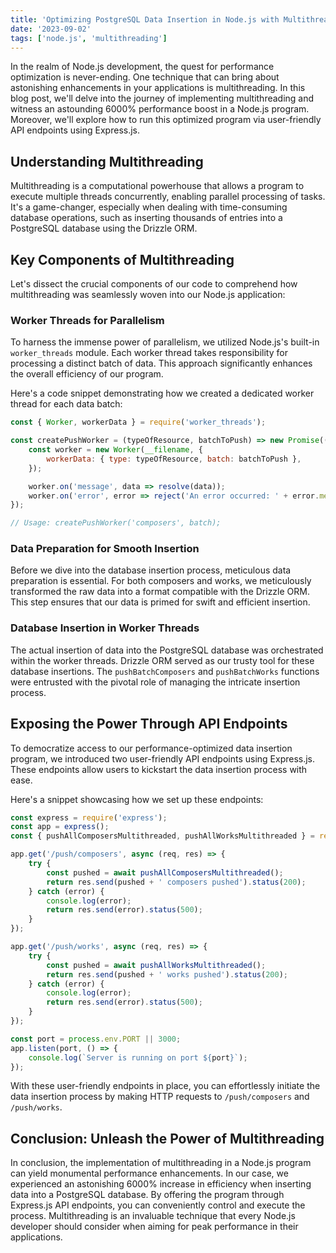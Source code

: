 ```yaml
---
title: 'Optimizing PostgreSQL Data Insertion in Node.js with Multithreading'
date: '2023-09-02'
tags: ['node.js', 'multithreading']
---
```


In the realm of Node.js development, the quest for performance optimization is never-ending. One technique that can bring about astonishing enhancements in your applications is multithreading. In this blog post, we'll delve into the journey of implementing multithreading and witness an astounding 6000% performance boost in a Node.js program. Moreover, we'll explore how to run this optimized program via user-friendly API endpoints using Express.js.

## Understanding Multithreading

Multithreading is a computational powerhouse that allows a program to execute multiple threads concurrently, enabling parallel processing of tasks. It's a game-changer, especially when dealing with time-consuming database operations, such as inserting thousands of entries into a PostgreSQL database using the Drizzle ORM.

## Key Components of Multithreading

Let's dissect the crucial components of our code to comprehend how multithreading was seamlessly woven into our Node.js application:

### Worker Threads for Parallelism

To harness the immense power of parallelism, we utilized Node.js's built-in `worker_threads` module. Each worker thread takes responsibility for processing a distinct batch of data. This approach significantly enhances the overall efficiency of our program.

Here's a code snippet demonstrating how we created a dedicated worker thread for each data batch:

```javascript
const { Worker, workerData } = require('worker_threads');

const createPushWorker = (typeOfResource, batchToPush) => new Promise((resolve, reject) => {
    const worker = new Worker(__filename, {
        workerData: { type: typeOfResource, batch: batchToPush },
    });

    worker.on('message', data => resolve(data));
    worker.on('error', error => reject('An error occurred: ' + error.message));
});

// Usage: createPushWorker('composers', batch);
```

### Data Preparation for Smooth Insertion

Before we dive into the database insertion process, meticulous data preparation is essential. For both composers and works, we meticulously transformed the raw data into a format compatible with the Drizzle ORM. This step ensures that our data is primed for swift and efficient insertion.

### Database Insertion in Worker Threads

The actual insertion of data into the PostgreSQL database was orchestrated within the worker threads. Drizzle ORM served as our trusty tool for these database insertions. The `pushBatchComposers` and `pushBatchWorks` functions were entrusted with the pivotal role of managing the intricate insertion process.

## Exposing the Power Through API Endpoints

To democratize access to our performance-optimized data insertion program, we introduced two user-friendly API endpoints using Express.js. These endpoints allow users to kickstart the data insertion process with ease.

Here's a snippet showcasing how we set up these endpoints:

```javascript
const express = require('express');
const app = express();
const { pushAllComposersMultithreaded, pushAllWorksMultithreaded } = require('./your-module'); // Replace with your actual module import

app.get('/push/composers', async (req, res) => {
    try {
        const pushed = await pushAllComposersMultithreaded();
        return res.send(pushed + ' composers pushed').status(200);
    } catch (error) {
        console.log(error);
        return res.send(error).status(500);
    }
});

app.get('/push/works', async (req, res) => {
    try {
        const pushed = await pushAllWorksMultithreaded();
        return res.send(pushed + ' works pushed').status(200);
    } catch (error) {
        console.log(error);
        return res.send(error).status(500);
    }
});

const port = process.env.PORT || 3000;
app.listen(port, () => {
    console.log(`Server is running on port ${port}`);
});
```

With these user-friendly endpoints in place, you can effortlessly initiate the data insertion process by making HTTP requests to `/push/composers` and `/push/works`.

## Conclusion: Unleash the Power of Multithreading

In conclusion, the implementation of multithreading in a Node.js program can yield monumental performance enhancements. In our case, we experienced an astonishing 6000% increase in efficiency when inserting data into a PostgreSQL database. By offering the program through Express.js API endpoints, you can conveniently control and execute the process. Multithreading is an invaluable technique that every Node.js developer should consider when aiming for peak performance in their applications.
